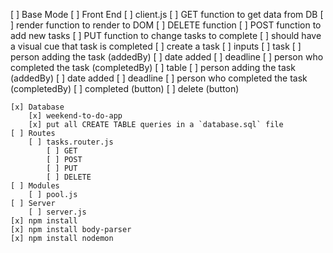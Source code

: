 [ ] Base Mode
    [ ] Front End
        [ ] client.js
            [ ] GET function to get data from DB
            [ ] render function to render to DOM
            [ ] DELETE function
            [ ] POST function to add new tasks
            [ ] PUT function to change tasks to complete
                [ ] should have a visual cue that task is completed
        [ ] create a task
            [ ] inputs
                [ ] task
                [ ] person adding the task (addedBy)
                [ ] date added
                [ ] deadline
                [ ] person who completed the task (completedBy)
            [ ] table
                [ ] person adding the task (addedBy)
                [ ] date added
                [ ] deadline
                [ ] person who completed the task (completedBy)
                [ ] completed (button)
                [ ] delete (button)
            
    [x] Database
        [x] weekend-to-do-app
        [x] put all CREATE TABLE queries in a `database.sql` file
    [ ] Routes
        [ ] tasks.router.js
            [ ] GET
            [ ] POST
            [ ] PUT
            [ ] DELETE
    [ ] Modules
        [ ] pool.js
    [ ] Server
        [ ] server.js
    [x] npm install
    [x] npm install body-parser
    [x] npm install nodemon
            